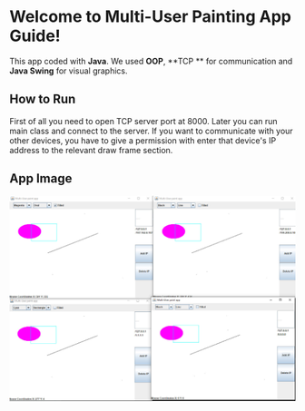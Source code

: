 # Welcome to Multi-User Painting App Guide!

This app coded with **Java**. We used **OOP**, **TCP ** for communication and **Java Swing** for visual graphics. 


## How to Run

First of all you need to open TCP server port at 8000. Later you can run main class and connect to the server. If you want to communicate with your other devices, you have to give a permission with enter that device's IP address to the relevant draw frame section.

## App Image

![Image from application](https://github.com/kislakba/ComputerNetworkProject/blob/master/image1.jpeg)


